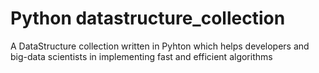 # Python datastructure_collection
A DataStructure collection written in Pyhton which helps developers and big-data scientists in implementing fast and efficient algorithms


